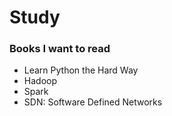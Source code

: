 # Study


### Books I want to read
 - Learn Python the Hard Way
 - Hadoop
 - Spark
 - SDN: Software Defined Networks
